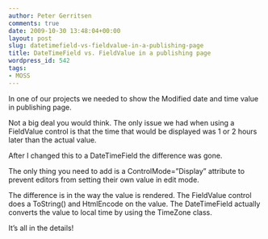 ```yaml
---
author: Peter Gerritsen
comments: true
date: 2009-10-30 13:48:04+00:00
layout: post
slug: datetimefield-vs-fieldvalue-in-a-publishing-page
title: DateTimeField vs. FieldValue in a publishing page
wordpress_id: 542
tags:
- MOSS
---
```


In one of our projects we needed to show the Modified date and time value in publishing page.

Not a big deal you would think. The only issue we had when using a FieldValue control is that the time that would be displayed was 1 or 2 hours later than the actual value.

After I changed this to a DateTimeField the difference was gone.

The only thing you need to add is a ControlMode=”Display” attribute to prevent editors from setting their own value in edit mode.

The difference is in the way the value is rendered. The FieldValue control does a ToString() and HtmlEncode on the value. The DateTimeField actually converts the value to local time by using the TimeZone class.

It’s all in the details!
